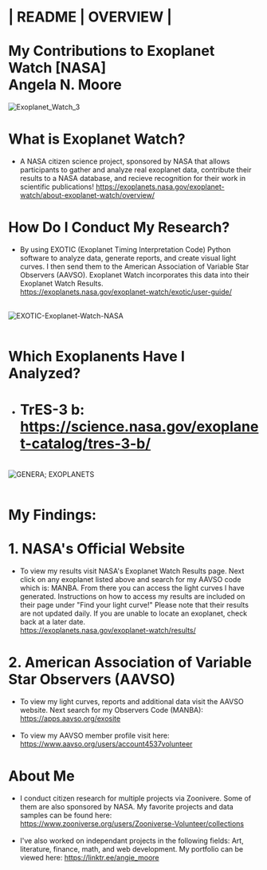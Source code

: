 # | README | OVERVIEW | <br><br>  My Contributions to Exoplanet Watch [NASA] <br> Angela N. Moore<br>
![Exoplanet_Watch_3](https://github.com/user-attachments/assets/f1847e83-7011-45f8-b8e1-5218ccd9243a)
<br>
# What is Exoplanet Watch? 
- A NASA citizen science project, sponsored by NASA that allows participants to gather and analyze real exoplanet data, contribute their results to a NASA database, and recieve recognition for their work in scientific publications!
https://exoplanets.nasa.gov/exoplanet-watch/about-exoplanet-watch/overview/

# How Do I Conduct My Research?
- By using EXOTIC (Exoplanet Timing Interpretation Code) Python software to analyze data, generate reports, and create visual light curves.  I then send them to the American Association of Variable Star Observers (AAVSO). Exoplanet Watch incorporates this data into their Exoplanet Watch Results. <br> https://exoplanets.nasa.gov/exoplanet-watch/exotic/user-guide/

<br> ![EXOTIC-Exoplanet-Watch-NASA](https://github.com/user-attachments/assets/3bb90e63-2d81-40cc-ab98-5635f5c2c719)
<br>
<br>
# Which Exoplanents Have I Analyzed?
- # TrES-3 b: https://science.nasa.gov/exoplanet-catalog/tres-3-b/
<br> ![GENERA; EXOPLANETS](https://github.com/user-attachments/assets/c28b3b28-2beb-4fcb-a94a-83e31045982e)
<br>
<br>
# My Findings: <br><br> 1. NASA's Official Website
- To view my results visit NASA's Exoplanet Watch Results page.  Next click on any exoplanet listed above and search for my AAVSO code which is: MANBA.  From there you can access the light curves I have generated.  Instructions on how to access my results are included on their page under "Find your light curve!"  Please note that their results are not updated daily.  If you are unable to locate an exoplanet, check back at a later date.  
https://exoplanets.nasa.gov/exoplanet-watch/results/

# 2. American Association of Variable Star Observers (AAVSO) 
- To view my light curves, reports and additional data visit the AAVSO website.  Next search for my Observers Code (MANBA): <br>https://apps.aavso.org/exosite <br><br>
- To view my AAVSO member profile visit here:<br> https://www.aavso.org/users/account4537volunteer

# About Me
- I conduct citizen research for multiple projects via Zoonivere.  Some of them are also sponsored by NASA.  My favorite projects and data samples can be found here:
https://www.zooniverse.org/users/Zooniverse-Volunteer/collections<br><br>
- I've also worked on independant projects in the following fields: Art, literature, finance, math, and web development.  My portfolio can be viewed here:
https://linktr.ee/angie_moore
